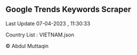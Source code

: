 

## Google Trends Keywords Scraper 
 
Last Update 07-04-2023 , 11:30:33

Country List :
VIETNAM.json



© Abdul Muttaqin 
